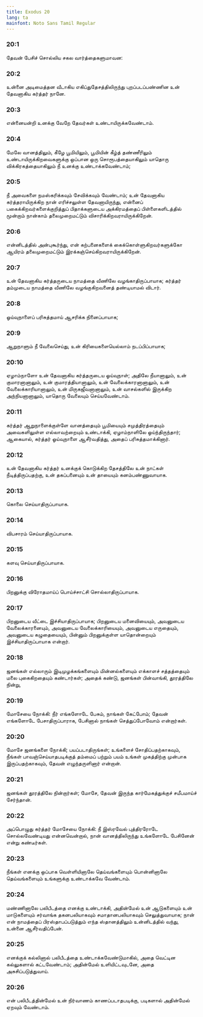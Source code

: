 ```yaml
---
title: Exodus 20
lang: ta
mainfont: Noto Sans Tamil Regular
---
```


###  20:1

தேவன் பேசிச் சொல்லிய சகல வார்த்தைகளுமாவன:

###  20:2

உன்னை அடிமைத்தன வீடாகிய எகிப்துதேசத்திலிருந்து புறப்படப்பண்ணின உன் தேவனாகிய கர்த்தர் நானே.

###  20:3

என்னையன்றி உனக்கு வேறே தேவர்கள் உண்டாயிருக்கவேண்டாம்.

###  20:4

மேலே வானத்திலும், கீழே பூமியிலும், பூமியின் கீழ்த் தண்ணீரிலும் உண்டாயிருக்கிறவைகளுக்கு ஒப்பான ஒரு சொரூபத்தையாகிலும் யாதொரு விக்கிரகத்தையாகிலும் நீ உனக்கு உண்டாக்கவேண்டாம்;

###  20:5

நீ அவைகளை நமஸ்கரிக்கவும் சேவிக்கவும் வேண்டாம்; உன் தேவனாகிய கர்த்தராயிருக்கிற நான் எரிச்சலுள்ள தேவனாயிருந்து, என்னைப் பகைக்கிறவர்களைக்குறித்துப் பிதாக்களுடைய அக்கிரமத்தைப் பிள்ளைகளிடத்தில் மூன்றாம் நான்காம் தலைமுறைமட்டும் விசாரிக்கிறவராயிருக்கிறேன்.

###  20:6

என்னிடத்தில் அன்புகூர்ந்து, என் கற்பனைகளைக் கைக்கொள்ளுகிறவர்களுக்கோ ஆயிரம் தலைமுறைமட்டும் இரக்கஞ்செய்கிறவராயிருக்கிறேன்.

###  20:7

உன் தேவனாகிய கர்த்தருடைய நாமத்தை வீணிலே வழங்காதிருப்பாயாக; கர்த்தர் தம்முடைய நாமத்தை வீணிலே வழங்குகிறவனைத் தண்டியாமல் விடார்.

###  20:8

ஓய்வுநாளைப் பரிசுத்தமாய் ஆசரிக்க நினைப்பாயாக;

###  20:9

ஆறுநாளும் நீ வேலைசெய்து, உன் கிரியைகளையெல்லாம் நடப்பிப்பாயாக;

###  20:10

ஏழாம்நாளோ உன் தேவனாகிய கர்த்தருடைய ஓய்வுநாள்; அதிலே நீயானாலும், உன் குமாரனானாலும், உன் குமாரத்தியானாலும், உன் வேலைக்காரனானாலும், உன் வேலைக்காரியானாலும், உன் மிருகஜீவனானாலும், உன் வாசல்களில் இருக்கிற அந்நியனானாலும், யாதொரு வேலையும் செய்யவேண்டாம்.

###  20:11

கர்த்தர் ஆறுநாளைக்குள்ளே வானத்தையும் பூமியையும் சமுத்திரத்தையும் அவைகளிலுள்ள எல்லாவற்றையும் உண்டாக்கி, ஏழாம்நாளிலே ஓய்ந்திருந்தார்; ஆகையால், கர்த்தர் ஓய்வுநாளை ஆசீர்வதித்து, அதைப் பரிசுத்தமாக்கினார்.

###  20:12

உன் தேவனாகிய கர்த்தர் உனக்குக் கொடுக்கிற தேசத்திலே உன் நாட்கள் நீடித்திருப்பதற்கு, உன் தகப்பனையும் உன் தாயையும் கனம்பண்ணுவாயாக.

###  20:13

கொலை செய்யாதிருப்பாயாக.

###  20:14

விபசாரம் செய்யாதிருப்பாயாக.

###  20:15

களவு செய்யாதிருப்பாயாக.

###  20:16

பிறனுக்கு விரோதமாய்ப் பொய்ச்சாட்சி சொல்லாதிருப்பாயாக.

###  20:17

பிறனுடைய வீட்டை இச்சியாதிருப்பாயாக; பிறனுடைய மனைவியையும், அவனுடைய வேலைக்காரனையும், அவனுடைய வேலைக்காரியையும், அவனுடைய எருதையும், அவனுடைய கழுதையையும், பின்னும் பிறனுக்குள்ள யாதொன்றையும் இச்சியாதிருப்பாயாக என்றார்.

###  20:18

ஜனங்கள் எல்லாரும் இடிமுழக்கங்களையும் மின்னல்களையும் எக்காளச் சத்தத்தையும் மலை புகைகிறதையும் கண்டார்கள்; அதைக் கண்டு, ஜனங்கள் பின்வாங்கி, தூரத்திலே நின்று,

###  20:19

மோசேயை நோக்கி: நீர் எங்களோடே பேசும், நாங்கள் கேட்போம்; தேவன் எங்களோடே பேசாதிருப்பாராக, பேசினால் நாங்கள் செத்துப்போவோம் என்றார்கள்.

###  20:20

மோசே ஜனங்களை நோக்கி; பயப்படாதிருங்கள்; உங்களைச் சோதிப்பதற்காகவும், நீங்கள் பாவஞ்செய்யாதபடிக்குத் தம்மைப் பற்றும் பயம் உங்கள் முகத்திற்கு முன்பாக இருப்பதற்காகவும், தேவன் எழுந்தருளினார் என்றான்.

###  20:21

ஜனங்கள் தூரத்திலே நின்றார்கள்; மோசே, தேவன் இருந்த கார்மேகத்துக்குச் சமீபமாய்ச் சேர்ந்தான்.

###  20:22

அப்பொழுது கர்த்தர் மோசேயை நோக்கி: நீ இஸ்ரவேல் புத்திரரோடே சொல்லவேண்டியது என்னவென்றால், நான் வானத்திலிருந்து உங்களோடே பேசினேன் என்று கண்டீர்கள்.

###  20:23

நீங்கள் எனக்கு ஒப்பாக வெள்ளியினாலே தெய்வங்களையும் பொன்னினாலே தெய்வங்களையும் உங்களுக்கு உண்டாக்கவே வேண்டாம்.

###  20:24

மண்ணினாலே பலிபீடத்தை எனக்கு உண்டாக்கி, அதின்மேல் உன் ஆடுகளையும் உன் மாடுகளையும் சர்வாங்க தகனபலியாகவும் சமாதானபலியாகவும் செலுத்துவாயாக; நான் என் நாமத்தைப் பிரஸ்தாபப்படுத்தும் எந்த ஸ்தானத்திலும் உன்னிடத்தில் வந்து, உன்னை ஆசீர்வதிப்பேன்.

###  20:25

எனக்குக் கல்லினால் பலிபீடத்தை உண்டாக்கவேண்டுமாகில், அதை வெட்டின கல்லுகளால் கட்டவேண்டாம்; அதின்மேல் உளியிட்டவுடனே, அதை அசுசிப்படுத்துவாய்.

###  20:26

என் பலிபீடத்தின்மேல் உன் நிர்வாணம் காணப்படாதபடிக்கு, படிகளால் அதின்மேல் ஏறவும் வேண்டாம்.

